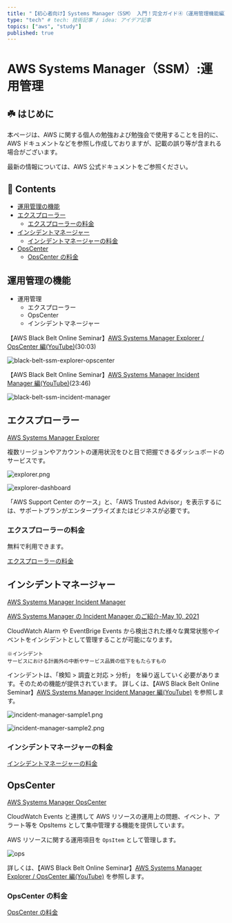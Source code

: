 ```yaml
---
title: "【初心者向け】Systems Manager（SSM） 入門！完全ガイド④（運用管理機能編）" # 記事のタイトル
type: "tech" # tech: 技術記事 / idea: アイデア記事
topics: ["aws", "study"]
published: true
---
```


# AWS Systems Manager（SSM）:運用管理<!-- omit in toc -->

## ☘️ はじめに<!-- omit in toc -->

本ページは、AWS に関する個人の勉強および勉強会で使用することを目的に、AWS ドキュメントなどを参照し作成しておりますが、記載の誤り等が含まれる場合がございます。

最新の情報については、AWS 公式ドキュメントをご参照ください。

## 👀 Contents<!-- omit in toc -->

<!-- Duration: 00:01:00 -->

- [運用管理の機能](#運用管理の機能)
- [エクスプローラー](#エクスプローラー)
  - [エクスプローラーの料金](#エクスプローラーの料金)
- [インシデントマネージャー](#インシデントマネージャー)
  - [インシデントマネージャーの料金](#インシデントマネージャーの料金)
- [OpsCenter](#opscenter)
  - [OpsCenter の料金](#opscenter-の料金)

## 運用管理の機能

<!-- Duration: 00:01:00 -->

- 運用管理
  - エクスプローラー
  - OpsCenter
  - インシデントマネージャー

【AWS Black Belt Online Seminar】[AWS Systems Manager Explorer / OpsCenter 編(YouTube)](https://www.youtube.com/watch?v=XXG88mXS6_E)(30:03)

![black-belt-ssm-explorer-opscenter](/images/ssm/black-belt-ssm-explorer-opscenter-s.jpg)

【AWS Black Belt Online Seminar】[AWS Systems Manager Incident Manager 編(YouTube)](https://www.youtube.com/watch?v=03MiGRe9fkI)(23:46)

![black-belt-ssm-incident-manager](/images/ssm/black-belt-ssm-incident-manager-s.jpg)

## エクスプローラー

<!-- Duration: 00:03:00 -->

[AWS Systems Manager Explorer](https://docs.aws.amazon.com/ja_jp/systems-manager/latest/userguide/Explorer.html)

複数リージョンやアカウントの運用状況をひと目で把握できるダッシュボードのサービスです。

![explorer.png](/images/ssm/explorer.png)

![explorer-dashboard](/images/ssm/explorer-dashboard.png)

「AWS Support Center のケース」と、「AWS Trusted Advisor」を表示するには、サポートプランがエンタープライズまたはビジネスが必要です。

### エクスプローラーの料金

無料で利用できます。

[エクスプローラーの料金](https://aws.amazon.com/jp/systems-manager/pricing/#Explorer)

## インシデントマネージャー

<!-- Duration: 00:03:00 -->

[AWS Systems Manager Incident Manager](https://docs.aws.amazon.com/ja_jp/systems-manager/latest/userguide/incident-manager.html)

[AWS Systems Manager の Incident Manager のご紹介-May 10, 2021](https://aws.amazon.com/jp/about-aws/whats-new/2021/05/introducing-incident-manager-aws-systems-manager/)

CloudWatch Alarm や EventBrige Events から検出された様々な異常状態やイベントをインシデントとして管理することが可能になります。

```text
※インシデント
サービスにおける計画外の中断やサービス品質の低下をもたらすもの
```

インシデントは、「検知 > 調査と対応 > 分析」 を繰り返していく必要があります。そのための機能が提供されています。
詳しくは、【AWS Black Belt Online Seminar】[AWS Systems Manager Incident Manager 編(YouTube)](https://www.youtube.com/watch?v=03MiGRe9fkI) を参照します。

![incident-manager-sample1.png](/images/ssm/incident-manager-sample.png)

![incident-manager-sample2.png](/images/ssm/incident-manager-sample-2.png)

### インシデントマネージャーの料金

[インシデントマネージャーの料金](https://aws.amazon.com/jp/systems-manager/pricing/#Incident_Manager)

## OpsCenter

<!-- Duration: 00:03:00 -->

[AWS Systems Manager OpsCenter](https://docs.aws.amazon.com/ja_jp/systems-manager/latest/userguide/OpsCenter.html)

CloudWatch Events と連携して AWS リソースの運用上の問題、イベント、アラート等を OpsItems として集中管理する機能を提供しています。

AWS リソースに関する運用項目を `OpsItem` として管理します。

![ops](/images/ssm/ops.png)

詳しくは、【AWS Black Belt Online Seminar】[AWS Systems Manager Explorer / OpsCenter 編(YouTube)](https://www.youtube.com/watch?v=XXG88mXS6_E) を参照します。

### OpsCenter の料金

[OpsCenter の料金](https://aws.amazon.com/jp/systems-manager/pricing/#OpsCenter)